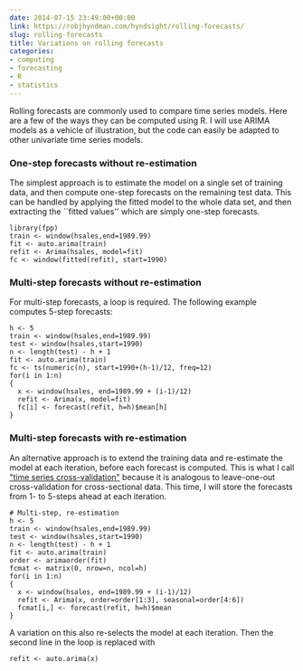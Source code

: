 ```yaml
---
date: 2014-07-15 23:49:00+00:00
link: https://robjhyndman.com/hyndsight/rolling-forecasts/
slug: rolling-forecasts
title: Variations on rolling forecasts
categories:
- computing
- forecasting
- R
- statistics
---
```


Rolling forecasts are commonly used to compare time series models. Here are a few of the ways they can be computed using R. I will use ARIMA models as a vehicle of illustration, but the code can easily be adapted to other univariate time series models.<!-- more -->



### One-step forecasts without re-estimation



The simplest approach is to estimate the model on a single set of training data, and then compute one-step forecasts on the remaining test data. This can be handled by applying the fitted model to the whole data set, and then extracting the ``fitted values'' which are simply one-step forecasts.


    
    
    library(fpp)
    train <- window(hsales,end=1989.99)
    fit <- auto.arima(train)
    refit <- Arima(hsales, model=fit)
    fc <- window(fitted(refit), start=1990)
    







### Multi-step forecasts without re-estimation



For multi-step forecasts, a loop is required. The following example computes 5-step forecasts:


    
    
    h <- 5
    train <- window(hsales,end=1989.99)
    test <- window(hsales,start=1990)
    n <- length(test) - h + 1
    fit <- auto.arima(train)
    fc <- ts(numeric(n), start=1990+(h-1)/12, freq=12)
    for(i in 1:n)
    {  
      x <- window(hsales, end=1989.99 + (i-1)/12)
      refit <- Arima(x, model=fit)
      fc[i] <- forecast(refit, h=h)$mean[h]
    }
    







### Multi-step forecasts with re-estimation



An alternative approach is to extend the training data and re-estimate the model at each iteration, before each forecast is computed. This is what I call ["time series cross-validation"](https://robjhyndman.com/hyndsight/crossvalidation/) because it is analogous to leave-one-out cross-validation for cross-sectional data. This time, I will store the forecasts from 1- to 5-steps ahead at each iteration.


    
    
    # Multi-step, re-estimation
    h <- 5
    train <- window(hsales,end=1989.99)
    test <- window(hsales,start=1990)
    n <- length(test) - h + 1
    fit <- auto.arima(train)
    order <- arimaorder(fit)
    fcmat <- matrix(0, nrow=n, ncol=h)
    for(i in 1:n)
    {  
      x <- window(hsales, end=1989.99 + (i-1)/12)
      refit <- Arima(x, order=order[1:3], seasonal=order[4:6])
      fcmat[i,] <- forecast(refit, h=h)$mean
    }
    



A variation on this also re-selects the model at each iteration. Then the second line in the loop is replaced with


    
    
    refit <- auto.arima(x)
    
